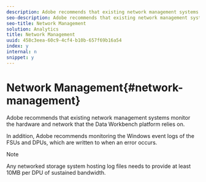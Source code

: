 ```yaml
---
description: Adobe recommends that existing network management systems monitor the hardware and network that the Data Workbench platform relies on.
seo-description: Adobe recommends that existing network management systems monitor the hardware and network that the Data Workbench platform relies on.
seo-title: Network Management
solution: Analytics
title: Network Management
uuid: 458c3eea-60c9-4cf4-b10b-657f69b16a54
index: y
internal: n
snippet: y
---
```


# Network Management{#network-management}

Adobe recommends that existing network management systems monitor the hardware and network that the Data Workbench platform relies on.

 In addition, Adobe recommends monitoring the Windows event logs of the FSUs and DPUs, which are written to when an error occurs.

>[!NOTE]
>
>Any networked storage system hosting log files needs to provide at least 10MB per DPU of sustained bandwidth.

